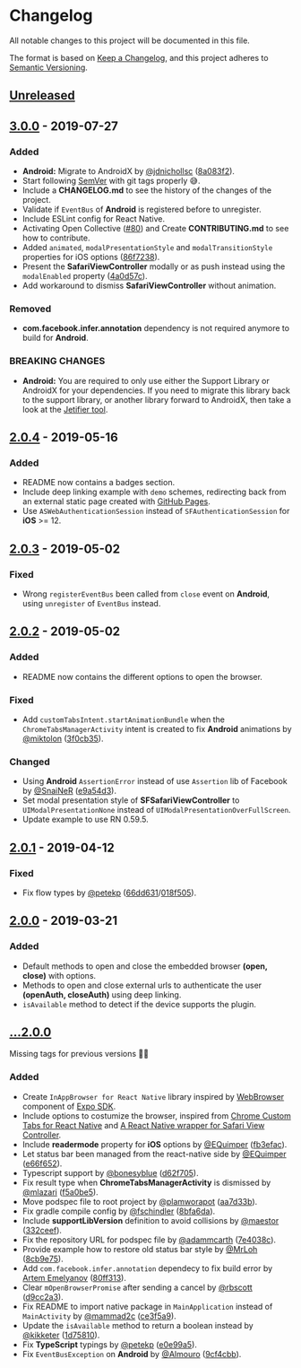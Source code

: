 # Changelog
All notable changes to this project will be documented in this file.

The format is based on [Keep a Changelog](https://keepachangelog.com/en/1.0.0/),
and this project adheres to [Semantic Versioning](https://semver.org/spec/v2.0.0.html).

<!-- TODO: Add new releases in the following format
## [new tag] - tag date
### Added 
for new features.
### Changed
for changes in existing functionality.
### Deprecated
for soon-to-be removed features.
### Removed
for now removed features.
### Fixed
for any bug fixes.
### Security 
in case of vulnerabilities.
-->

## [Unreleased]

## [3.0.0] - 2019-07-27
### Added
- **Android:** Migrate to AndroidX by [@jdnichollsc](https://github.com/jdnichollsc) ([8a083f2](https://github.com/proyecto26/react-native-inappbrowser/commit/8a083f24847ac5f49923c6217106628434634b4d)).
- Start following [SemVer](https://semver.org) with git tags properly 😅.
- Include a **CHANGELOG.md** to see the history of the changes of the project.
- Validate if `EventBus` of **Android** is registered before to unregister.
- Include ESLint config for React Native.
- Activating Open Collective ([#80](https://github.com/proyecto26/react-native-inappbrowser/pull/80)) and Create **CONTRIBUTING.md** to see how to contribute.
- Added `animated`, `modalPresentationStyle` and `modalTransitionStyle` properties for iOS options ([86f7238](https://github.com/proyecto26/react-native-inappbrowser/commit/86f7238d8eb856b28fae9981ca7bb42b12c43e18)).
- Present the **SafariViewController** modally or as push instead using the `modalEnabled` property ([4a0d57c](https://github.com/proyecto26/react-native-inappbrowser/commit/4a0d57c73eccaaf45a212853c50aa41520b550c8)).
- Add workaround to dismiss **SafariViewController** without animation.

### Removed
- **com.facebook.infer.annotation** dependency is not required anymore to build for **Android**.

### BREAKING CHANGES

- **Android:** You are required to only use either the Support Library or AndroidX for your dependencies. If you need to migrate this library back to the support library, or another library forward to AndroidX, then take a look at the [Jetifier tool](https://github.com/mikehardy/jetifier).

## [2.0.4] - 2019-05-16
### Added
- README now contains a badges section.
- Include deep linking example with `demo` schemes, redirecting back from an external static page created with [GitHub Pages](https://github.com/proyecto26/react-native-inappbrowser/tree/gh-pages).
- Use `ASWebAuthenticationSession` instead of `SFAuthenticationSession` for **iOS** >= 12.

## [2.0.3] - 2019-05-02
### Fixed
- Wrong `registerEventBus` been called from `close` event on **Android**, using `unregister` of `EventBus` instead.

## [2.0.2] - 2019-05-02
### Added
- README now contains the different options to open the browser.

### Fixed
- Add `customTabsIntent.startAnimationBundle` when the `ChromeTabsManagerActivity` intent is created to fix **Android** animations by [@miktolon](https://github.com/miktolon) ([3f0cb35](https://github.com/proyecto26/react-native-inappbrowser/commit/3f0cb356733832a4578ebf1cb45377aa0d8d2806)).

### Changed
- Using **Android** `AssertionError` instead of use `Assertion` lib of Facebook by [@SnaiNeR](https://github.com/SnaiNeR) ([e9a54d3](https://github.com/proyecto26/react-native-inappbrowser/commit/e9a54d3fe759380f992aa1ed7fbcf5d1299a7d73)).
- Set modal presentation style of **SFSafariViewController** to `UIModalPresentationNone` instead of `UIModalPresentationOverFullScreen`.
- Update example to use RN 0.59.5.

## [2.0.1] - 2019-04-12
### Fixed
- Fix flow types by [@petekp](https://github.com/petekp) ([66dd631](https://github.com/proyecto26/react-native-inappbrowser/commit/66dd631d0059f5365f4d1bf5ea219d7aef489efe)/[018f505](https://github.com/proyecto26/react-native-inappbrowser/commit/018f5054c6757cf3b8aa2fc6c278e821077c6fbe)).

## [2.0.0] - 2019-03-21
### Added
- Default methods to open and close the embedded browser **(open, close)** with options.
- Methods to open and close external urls to authenticate the user **(openAuth, closeAuth)** using deep linking.
- `isAvailable` method to detect if the device supports the plugin.

## [...2.0.0]
Missing tags for previous versions 🤷‍♂
### Added
- Create `InAppBrowser for React Native` library inspired by [WebBrowser](https://docs.expo.io/versions/latest/sdk/webbrowser) component of [Expo SDK](https://github.com/expo/expo-sdk/blob/dce1ad93dba25dc5eab486f23e77ba4ec9b6d415/src/WebBrowser.js).
- Include options to costumize the browser, inspired from [Chrome Custom Tabs for React Native](https://github.com/droibit/react-native-custom-tabs) and [A React Native wrapper for Safari View Controller](https://github.com/naoufal/react-native-safari-view).
- Include **readermode** property for **iOS** options by [@EQuimper](https://github.com/EQuimper) ([fb3efac](https://github.com/proyecto26/react-native-inappbrowser/commit/fb3efac7098ff222b07612896cfa2956465a9934)).
- Let status bar been managed from the react-native side by [@EQuimper](https://github.com/EQuimper) ([e66f652](https://github.com/proyecto26/react-native-inappbrowser/commit/e66f652792f4f8fbe30fb469733a5441302d8b08)).
- Typescript support by [@bonesyblue](https://github.com/bonesyblue) ([d62f705](https://github.com/proyecto26/react-native-inappbrowser/commit/d62f705006347cf60117bd526ff632f3533524d4)).
- Fix result type when **ChromeTabsManagerActivity** is dismissed by [@mlazari](https://github.com/mlazari) ([f5a0be5](https://github.com/proyecto26/react-native-inappbrowser/commit/f5a0be5efb631980b3dc46fcfb0fecf32f0ed32e)).
- Move podspec file to root project by [@plamworapot](https://github.com/plamworapot) ([aa7d33b](https://github.com/proyecto26/react-native-inappbrowser/commit/aa7d33b7f6fea502b302ba421582a860b6886a5c)).
- Fix gradle compile config by [@fschindler](https://github.com/fschindler) ([8bfa6da](https://github.com/proyecto26/react-native-inappbrowser/commit/8bfa6da07feedd961a49642b365797637506bedd)).
- Include **supportLibVersion** definition to avoid collisions by [@maestor](https://github.com/maestor) ([332ceef](https://github.com/proyecto26/react-native-inappbrowser/commit/332ceefeba4e729237412954b8b941654263bfbd)).
- Fix the repository URL for podspec file by [@adammcarth](https://github.com/adammcarth) ([7e4038c](https://github.com/proyecto26/react-native-inappbrowser/commit/7e4038c19a7e1a44ab01e9dcd762709ab854eb85)).
- Provide example how to restore old status bar style by [@MrLoh](https://github.com/MrLoh) ([8cb9e75](https://github.com/proyecto26/react-native-inappbrowser/commit/8cb9e7535a3edb0d9919eab7813bf5f136f455ff)).
- Add `com.facebook.infer.annotation` dependecy to fix build error by [Artem Emelyanov](mailto:snainer@gmail.com) ([80ff313](https://github.com/proyecto26/react-native-inappbrowser/commit/80ff313c36911d4d82d2885ad8424d7f0f72de29)).
- Clear `mOpenBrowserPromise` after sending a cancel by [@rbscott](https://github.com/rbscott) ([d9cc2a3](https://github.com/proyecto26/react-native-inappbrowser/commit/d9cc2a3183f84790deb22bf01f4f7658d67bc8ca)).
- Fix README to import native package in `MainApplication` instead of `MainActivity` by [@mammad2c](https://github.com/mammad2c) ([ce3f5a9](https://github.com/proyecto26/react-native-inappbrowser/commit/ce3f5a93812a1a2dd7293092bb4a2972f4943268)).
- Update the `isAvailable` method to return a boolean instead by [@kikketer](https://github.com/kikketer) ([1d75810](https://github.com/proyecto26/react-native-inappbrowser/commit/1d75810881cc6fd5a6913fbef986f897d366cdb9)).
- Fix **TypeScript** typings by [@petekp](https://github.com/petekp) ([e0e99a5](https://github.com/proyecto26/react-native-inappbrowser/commit/e0e99a523d9a2df99263ffbed3f2738afd05b46b)).
- Fix `EventBusException` on **Android** by [@Almouro](https://github.com/Almouro) ([9cf4cbb](https://github.com/proyecto26/react-native-inappbrowser/commit/9cf4cbb58d55c8b534dabac6791e6a2a5428253f)).


[Unreleased]: https://github.com/proyecto26/react-native-inappbrowser/compare/v3.0.0...HEAD
[3.0.0]: https://github.com/proyecto26/react-native-inappbrowser/compare/2.0.4...v3.0.0
[2.0.4]: https://github.com/proyecto26/react-native-inappbrowser/compare/2.0.3...2.0.4
[2.0.3]: https://github.com/proyecto26/react-native-inappbrowser/compare/2.0.2...2.0.3
[2.0.2]: https://github.com/proyecto26/react-native-inappbrowser/compare/2.0.1...2.0.2
[2.0.1]: https://github.com/proyecto26/react-native-inappbrowser/compare/2.0...2.0.1
[2.0.0]: https://github.com/proyecto26/react-native-inappbrowser/releases/tag/2.0
[...2.0.0]: https://github.com/proyecto26/react-native-inappbrowser/compare/bf51cfd...2.0
